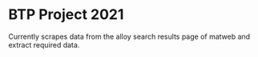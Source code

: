 # BTP Project 2021

Currently scrapes data from the alloy search results page of matweb and extract required data.
